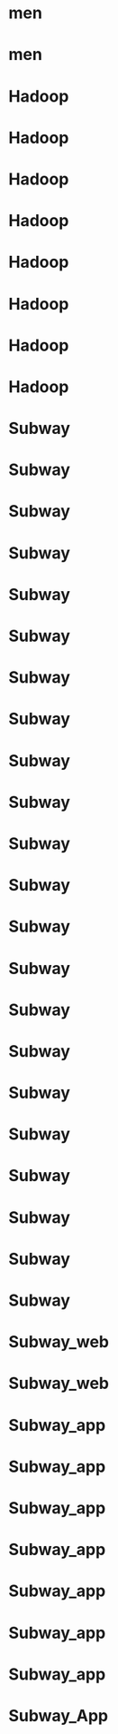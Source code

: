 # men
# men
# Hadoop
# Hadoop
# Hadoop
# Hadoop
# Hadoop
# Hadoop
# Hadoop
# Hadoop
# Subway
# Subway
# Subway
# Subway
# Subway
# Subway
# Subway
# Subway
# Subway
# Subway
# Subway
# Subway
# Subway
# Subway
# Subway
# Subway
# Subway
# Subway
# Subway
# Subway
# Subway
# Subway
# Subway_web
# Subway_web
# Subway_app
# Subway_app
# Subway_app
# Subway_app
# Subway_app
# Subway_app
# Subway_app
# Subway_App
